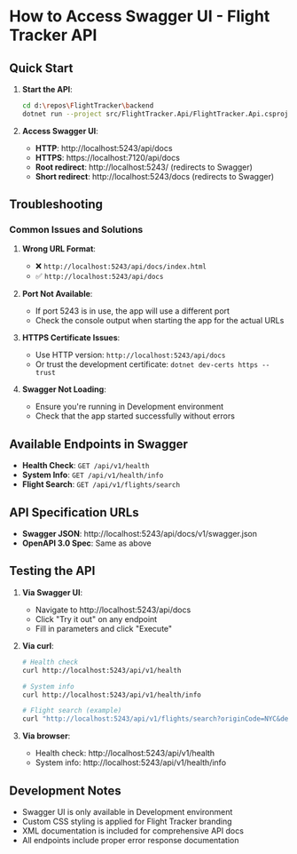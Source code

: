 # How to Access Swagger UI - Flight Tracker API

## Quick Start

1. **Start the API**:
   ```bash
   cd d:\repos\FlightTracker\backend
   dotnet run --project src/FlightTracker.Api/FlightTracker.Api.csproj
   ```

2. **Access Swagger UI**:
   - **HTTP**: http://localhost:5243/api/docs
   - **HTTPS**: https://localhost:7120/api/docs
   - **Root redirect**: http://localhost:5243/ (redirects to Swagger)
   - **Short redirect**: http://localhost:5243/docs (redirects to Swagger)

## Troubleshooting

### Common Issues and Solutions

1. **Wrong URL Format**:
   - ❌ `http://localhost:5243/api/docs/index.html`
   - ✅ `http://localhost:5243/api/docs`

2. **Port Not Available**:
   - If port 5243 is in use, the app will use a different port
   - Check the console output when starting the app for the actual URLs

3. **HTTPS Certificate Issues**:
   - Use HTTP version: `http://localhost:5243/api/docs`
   - Or trust the development certificate: `dotnet dev-certs https --trust`

4. **Swagger Not Loading**:
   - Ensure you're running in Development environment
   - Check that the app started successfully without errors

## Available Endpoints in Swagger

- **Health Check**: `GET /api/v1/health`
- **System Info**: `GET /api/v1/health/info`
- **Flight Search**: `GET /api/v1/flights/search`

## API Specification URLs

- **Swagger JSON**: http://localhost:5243/api/docs/v1/swagger.json
- **OpenAPI 3.0 Spec**: Same as above

## Testing the API

1. **Via Swagger UI**:
   - Navigate to http://localhost:5243/api/docs
   - Click "Try it out" on any endpoint
   - Fill in parameters and click "Execute"

2. **Via curl**:
   ```bash
   # Health check
   curl http://localhost:5243/api/v1/health
   
   # System info
   curl http://localhost:5243/api/v1/health/info
   
   # Flight search (example)
   curl "http://localhost:5243/api/v1/flights/search?originCode=NYC&destinationCode=LAX&departureDate=2025-07-01"
   ```

3. **Via browser**:
   - Health check: http://localhost:5243/api/v1/health
   - System info: http://localhost:5243/api/v1/health/info

## Development Notes

- Swagger UI is only available in Development environment
- Custom CSS styling is applied for Flight Tracker branding
- XML documentation is included for comprehensive API docs
- All endpoints include proper error response documentation
